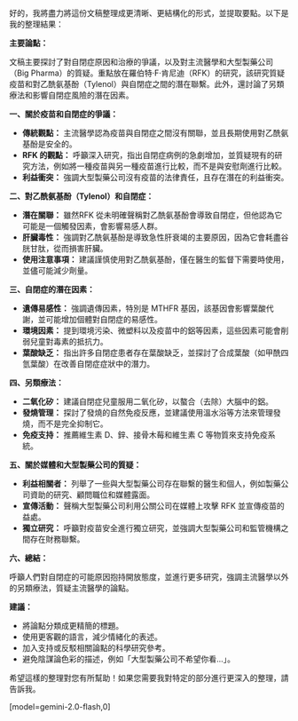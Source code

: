 好的，我將盡力將這份文稿整理成更清晰、更結構化的形式，並提取要點。以下是我的整理結果：

**主要論點：**

文稿主要探討了對自閉症原因和治療的爭議，以及對主流醫學和大型製藥公司（Big Pharma）的質疑。重點放在羅伯特·F·肯尼迪（RFK）的研究，該研究質疑疫苗和對乙酰氨基酚（Tylenol）與自閉症之間的潛在聯繫。此外，還討論了另類療法和影響自閉症風險的潛在因素。

**一、關於疫苗和自閉症的爭議：**

*   **傳統觀點：** 主流醫學認為疫苗與自閉症之間沒有關聯，並且長期使用對乙酰氨基酚是安全的。
*   **RFK 的觀點：** 呼籲深入研究，指出自閉症病例的急劇增加，並質疑現有的研究方法，例如將一種疫苗與另一種疫苗進行比較，而不是與安慰劑進行比較。
*   **利益衝突：** 強調大型製藥公司沒有疫苗的法律責任，且存在潛在的利益衝突。

**二、對乙酰氨基酚（Tylenol）和自閉症：**

*   **潛在關聯：** 雖然RFK 從未明確聲稱對乙酰氨基酚會導致自閉症，但他認為它可能是一個觸發因素，會影響易感人群。
*   **肝臟毒性：** 強調對乙酰氨基酚是導致急性肝衰竭的主要原因，因為它會耗盡谷胱甘肽，從而損害肝臟。
*   **使用注意事項：** 建議謹慎使用對乙酰氨基酚，僅在醫生的監督下需要時使用，並儘可能減少劑量。

**三、自閉症的潛在因素：**

*   **遺傳易感性：** 強調遺傳因素，特別是 MTHFR 基因，該基因會影響葉酸代謝，並可能增加個體對自閉症的易感性。
*   **環境因素：** 提到環境污染、微塑料以及疫苗中的鋁等因素，這些因素可能會削弱兒童對毒素的抵抗力。
*   **葉酸缺乏：** 指出許多自閉症患者存在葉酸缺乏，並探討了合成葉酸（如甲酰四氫葉酸）在改善自閉症症狀中的潛力。

**四、另類療法：**

*   **二氧化矽：** 建議自閉症兒童服用二氧化矽，以螯合（去除）大腦中的鋁。
*   **發燒管理：** 探討了發燒的自然免疫反應，並建議使用溫水浴等方法來管理發燒，而不是完全抑制它。
*   **免疫支持：** 推薦維生素 D、鋅、接骨木莓和維生素 C 等物質來支持免疫系統。

**五、關於媒體和大型製藥公司的質疑：**

*   **利益相關者：** 列舉了一些與大型製藥公司存在聯繫的醫生和個人，例如製藥公司資助的研究、顧問職位和媒體露面。
*   **宣傳活動：** 聲稱大型製藥公司利用公關公司在媒體上攻擊 RFK 並宣傳疫苗的益處。
*   **獨立研究：** 呼籲對疫苗安全進行獨立研究，並強調大型製藥公司和監管機構之間存在財務聯繫。

**六、總結：**

呼籲人們對自閉症的可能原因抱持開放態度，並進行更多研究，強調主流醫學以外的另類療法，質疑主流醫學的論點。

**建議：**

*   將論點分類成更精簡的標題。
*   使用更客觀的語言，減少情緒化的表述。
*   加入支持或反駁相關論點的科學研究參考。
*   避免陰謀論色彩的描述，例如「大型製藥公司不希望你看...」。

希望這樣的整理對您有所幫助！如果您需要我對特定的部分進行更深入的整理，請告訴我。

[model=gemini-2.0-flash,0]
